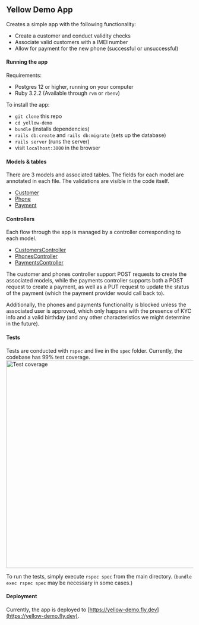 ## Yellow Demo App

Creates a simple app with the following functionality:
- Create a customer and conduct validity checks
- Associate valid customers with a IMEI number
- Allow for payment for the new phone (successful or unsuccessful)

#### Running the app

Requirements:
- Postgres 12 or higher, running on your computer
- Ruby 3.2.2 (Available through `rvm` or `rbenv`)

To install the app:
- `git clone` this repo
- `cd yellow-demo`
- `bundle` (installs dependencies)
- `rails db:create` and `rails db:migrate` (sets up the database)
- `rails server` (runs the server)
- visit `localhost:3000` in the browser

#### Models & tables

There are 3 models and associated tables. The fields for each model are annotated in each file. The validations are visible in the code itself.

- [Customer](https://github.com/khannotations/yellow-demo/blob/main/app/models/customer.rb)
- [Phone](https://github.com/khannotations/yellow-demo/blob/main/app/models/phone.rb)
- [Payment](https://github.com/khannotations/yellow-demo/blob/main/app/models/payment.rb)


#### Controllers

Each flow through the app is managed by a controller corresponding to each model. 

- [CustomersController](https://github.com/khannotations/yellow-demo/blob/main/app/controllers/customers_controller.rb)
- [PhonesController](https://github.com/khannotations/yellow-demo/blob/main/app/controllers/phones_controller.rb)
- [PaymentsController](https://github.com/khannotations/yellow-demo/blob/main/app/controllers/payments_controller.rb)

The customer and phones controller support POST requests to create the associated models, while the payments controller supports both a POST request to create a payment, as well as a PUT request to update the status of the payment (which the payment provider would call back to).

Additionally, the phones and payments functionality is blocked unless the associated user is approved, which only happens with the presence of KYC info and a valid birthday (and any other characteristics we might determine in the future).

#### Tests

Tests are conducted with `rspec` and live in the `spec` folder. Currently, the codebase has 99% test coverage.
<img width="558" alt="Test coverage" src="https://github.com/user-attachments/assets/e955bba2-7361-4114-8cef-c22753f4a8bc">

To run the tests, simply execute `rspec spec` from the main directory. (`bundle exec rspec spec` may be necessary in some cases.)

#### Deployment

Currently, the app is deployed to [https://yellow-demo.fly.dev](https://yellow-demo.fly.dev).

